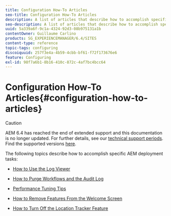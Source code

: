 ```yaml
---
title: Configuration How-To Articles
seo-title: Configuration How-To Articles
description: A list of articles that describe how to accomplish specific deployment tasks in AEM.
seo-description: A list of articles that describe how to accomplish specific deployment tasks in AEM.
uuid: 5a339a6f-9c1a-4324-92d3-08b975131a1b
contentOwner: Guillaume Carlino
products: SG_EXPERIENCEMANAGER/6.4/SITES
content-type: reference
topic-tags: configuring
discoiquuid: 257f3e4a-4b59-4cbb-bf61-f72f173676e6
feature: Configuring
exl-id: 98f7a6b1-8b16-410c-872c-4af7bc4bcc64
---
```

# Configuration How-To Articles{#configuration-how-to-articles}

>[!CAUTION]
>
>AEM 6.4 has reached the end of extended support and this documentation is no longer updated. For further details, see our [technical support periods](https://helpx.adobe.com/support/programs/eol-matrix.html). Find the supported versions [here](https://experienceleague.adobe.com/docs/).

The following topics describe how to accomplish specific AEM deployment tasks:

* [How to Use the Log Viewer](https://helpx.adobe.com/experience-manager/kb/logsviewer.html)
* [How to Purge Workflows and the Audit Log](https://helpx.adobe.com/experience-manager/kb/howtopurgewf.html)

* [Performance Tuning Tips](https://helpx.adobe.com/experience-manager/kb/performance-tuning-tips.html)
* [How to Remove Features From the Welcome Screen](/help/sites-developing/customizing-the-welcome-console.md)
* [How to Turn Off the Location Tracker Feature](https://helpx.adobe.com/experience-manager/kb/turn-off-geolocation.html)
